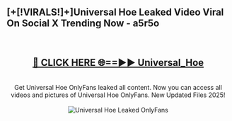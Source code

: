 <h2>[+[!VIRALS!]+]Universal Hoe Leaked Video Viral On Social X Trending Now - a5r5o</h2>
<br>
<div align="center">
<h2><a href="https://libra.edu.pl?Universal_Hoe" rel="nofollow">🔴 CLICK HERE 🌐==►► Universal_Hoe</a></h2>
<br>
Get Universal Hoe OnlyFans leaked all content. Now you can access all videos and pictures of Universal Hoe OnlyFans. New Updated Files 2025!
<br>
<br>
<a href="https://libra.edu.pl?Universal_Hoe" rel="nofollow" data-target="animated-image.originalLink"><img src="https://i.ibb.co.com/WyWwxjT/player-gif2.gif" alt="Universal Hoe Leaked OnlyFans" style="max-width: 100%; display: inline-block;" data-target="animated-image.originalImage"></a>
</div>
<br>